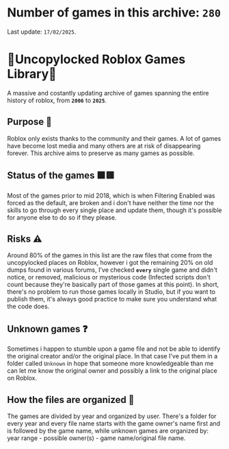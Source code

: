 # Number of games in this archive: **`280`**
Last update: `17/02/2025`.

# 📖Uncopylocked Roblox Games Library📖
A massive and costantly updating archive of games spanning the entire history of roblox, from **`2006`** to **`2025`**.

## Purpose 🤔
Roblox only exists thanks to the community and their games. A lot of games have become lost media and many others are at risk of disappearing forever. This archive aims to preserve as many games as possible.

## Status of the games 🟩🟥
Most of the games prior to mid 2018, which is when Filtering Enabled was forced as the default, are broken and i don't have neither the time nor the skills to go through every single place and update them, though it's possible for anyone else to do so if they please.

## Risks ⚠
Around 80% of the games in this list are the raw files that come from the uncopylocked places on Roblox, however i got the remaining 20% on old dumps found in various forums, I've checked **`every`** single game and didn't notice, or removed, malicious or mysterious code (Infected scripts don't count because they're basically part of those games at this point). In short, there's no problem to run those games locally in Studio, but if you want to publish them, it's always good practice to make sure you understand what the code does.

## Unknown games ❓
Sometimes i happen to stumble upon a game file and not be able to identify the original creator and/or the original place. In that case I've put them in a folder called `Unknown` in hope that someone more knowledgeable than me can let me know the original owner and possibly a link to the original place on Roblox.

## How the files are organized 📖
The games are divided by year and organized by user. There's a folder for every year and every file name starts with the game owner's name first and is followed by the game name, while unknown games are organized by: year range - possible owner(s) - game name/original file name.
